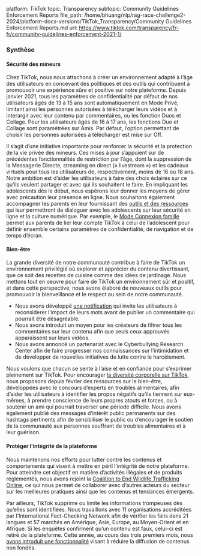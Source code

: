 platform: TikTok
topic: Transparency
subtopic: Community Guidelines Enforcement Reports
file_path: /home/bhuang/nlp/rag-race-challenge2-2024/platform-docs-versions/TikTok_Transparency/Community Guidelines Enforcement Reports.md
url: https://www.tiktok.com/transparency/fr-fr/community-guidelines-enforcement-2021-1/


### Synthèse

#### Sécurité des mineurs

Chez TikTok, nous nous attachons à créer un environnement adapté à l’âge des utilisateurs en concevant des politiques et des outils qui contribuent à promouvoir une expérience sûre et positive sur notre plateforme. Depuis janvier 2021, tous les paramètres de confidentialité par défaut de nos utilisateurs âgés de 13 à 15 ans sont automatiquement en Mode Privé, limitant ainsi les personnes autorisées à télécharger leurs vidéos et à interargir avec leur contenu par commentaires, ou les fonction Duos et Collage. Pour les utilisateurs âgés de 16 à 17 ans, les fonctions Duo et Collage sont paramétrées sur Amis. Par défaut, l’option permettant de choisir les personnes autorisées à télécharger est mise sur Off.

Il s’agit d’une initiative importante pour renforcer la sécurité et la protection de la vie privée des mineurs. Ces mises à jour s’appuient sur de précédentes fonctionnalités de restriction par l’âge, dont la suppression de la Messagerie Directe, streaming en direct (« livestream ») et les cadeaux virtuels pour tous les utilisateurs de, respectivement, moins de 16 ou 18 ans. Notre ambition est d’aider les utilisateurs à faire des choix éclairés sur ce qu’ils veulent partager et avec qui ils souhaitent le faire. En impliquant les adolescents dès le début, nous espérons leur donner les moyens de gérer avec précaution leur présence en ligne. Nous souhaitons également accompagner les parents en leur fournissant des [outils et des ressources](https://www.tiktok.com/safety/en-us/guardians-guide/) qui leur permettront de dialoguer avec les adolescents sur leur sécurité en ligne et la culture numérique. Par exemple, le [Mode Connexion famille](https://newsroom.tiktok.com/fr-fr/connexion-famille-mise-a-jour) permet aux parents de lier leur compte TikTok à celui de l’adolescent pour définir ensemble certains paramètres de confidentialité, de navigation et de temps d’écran.

#### Bien-être

La grande diversité de notre communauté contribue à faire de TikTok un environnement privilégié où explorer et apprécier du contenu divertissant, que ce soit des recettes de cuisine comme des idées de jardinage. Nous mettons tout en oeuvre pour faire de TikTok un environnement sûr et positif, et dans cette perspective, nous avons élaboré de nouveaux outils pour promouvoir la bienveillance et le respect au sein de notre communauté.

* Nous avons développé [une notification](https://newsroom.tiktok.com/fr-fr/filtres-tous-commentaires) qui invite les utilisateurs à reconsiderer l’impact de leurs mots avant de publier un commentaire qui pourrait être désagréable.
* Nous avons introduit un moyen pour les créateurs de filtrer tous les commentaires sur leur contenu afin que seuls ceux approuvés apparaissent sur leurs vidéos.
* Nous avons annoncé un partenariat avec le Cyberbullying Research Center afin de faire progresser nos connaissances sur l’intimidation et de développer de nouvelles initiatives de lutte contre le harcèlement.

Nous voulons que chacun se sente à l’aise et en confiance pour s’exprimer pleinement sur TikTok. Pour encourager [la diversité corporelle sur TikTok](https://newsroom.tiktok.com/en-us/supporting-nedawareness-and-body-inclusivity-on-tiktok), nous proposons depuis février des ressources sur le bien-être, développées avec le concours d’experts en troubles alimentaires, afin d’aider les utilisateurs à identifier les propos négatifs qu’ils tiennent sur eux-mêmes, à prendre conscience de leurs propres atouts et forces, ou à soutenir un ami qui pourrait traverser une période difficile. Nous avons également publié des messages d’intérêt public permanents sur des hashtags pertinents afin de sensibiliser le public ou d’encourager le soutien de la communauté aux personnes souffrant de troubles alimentaires et à leur guérison.

#### Protéger l’intégrité de la plateforme

Nous maintenons nos efforts pour lutter contre les contenus et comportements qui visent à mettre en péril l’intégrité de notre plateforme. Pour atteindre cet objectif en matière d’activités illégales et de produits réglementés, nous avons rejoint la [Coalition to End Wildlife Trafficking Online](https://newsroom.tiktok.com/en-us/tiktok-joins-the-coalition-to-end-wildlife-trafficking-online), ce qui nous permet de collaborer avec d’autres acteurs du secteur sur les meilleures pratiques ainsi que les contenus et tendances émergents.

Par ailleurs, TikTok supprime ou limite les informations trompeuses dès qu’elles sont identifiées. Nous travaillons avec 11 organisations accréditées par l’International Fact-Checking Network afin de vérifier les faits dans 21 langues et 57 marchés en Amérique, Asie, Europe, au Moyen-Orient et en Afrique. Si les enquêtes confirment qu’un contenu est faux, celui-ci est retiré de la plateforme. Cette année, au cours des trois premiers mois, nous [avons introduit une fonctionnalité](https://newsroom.tiktok.com/en-us/new-prompts-to-help-people-consider-before-they-share) visant à réduire la diffusion de contenus non fondés.